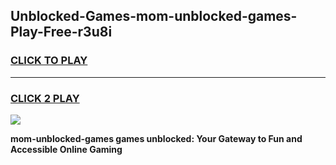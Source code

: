 
## Unblocked-Games-mom-unblocked-games-Play-Free-r3u8i
<h3>
<a href="https://premium76.site?title=mom-unblocked-games&ref=10A">CLICK TO PLAY</a></h3>
<hr>

<h3>
<a href="https://premium76.site?title=mom-unblocked-games&ref=10A">CLICK 2 PLAY</a>
  
</h3>

<a href="https://premium76.site?title=mom-unblocked-games&ref=10A"><img src="https://clearcache.store/games.png"></a>


**mom-unblocked-games games unblocked: Your Gateway to Fun and Accessible Online Gaming**
